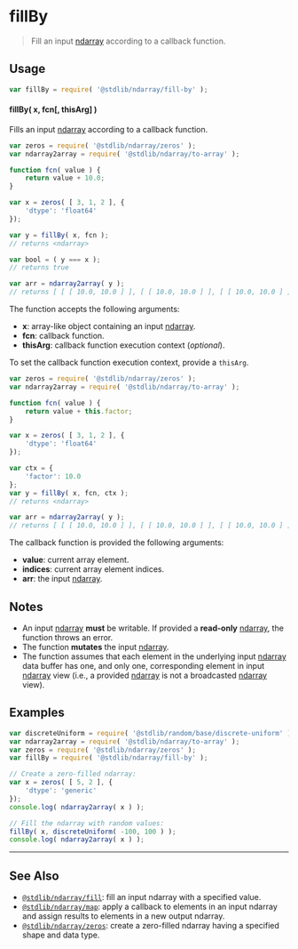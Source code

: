 <!--

@license Apache-2.0

Copyright (c) 2025 The Stdlib Authors.

Licensed under the Apache License, Version 2.0 (the "License");
you may not use this file except in compliance with the License.
You may obtain a copy of the License at

   http://www.apache.org/licenses/LICENSE-2.0

Unless required by applicable law or agreed to in writing, software
distributed under the License is distributed on an "AS IS" BASIS,
WITHOUT WARRANTIES OR CONDITIONS OF ANY KIND, either express or implied.
See the License for the specific language governing permissions and
limitations under the License.

-->

# fillBy

> Fill an input [ndarray][@stdlib/ndarray/ctor] according to a callback function.

<section class="intro">

</section>

<!-- /.intro -->

<section class="usage">

## Usage

```javascript
var fillBy = require( '@stdlib/ndarray/fill-by' );
```

#### fillBy( x, fcn\[, thisArg] )

Fills an input [ndarray][@stdlib/ndarray/ctor] according to a callback function.

```javascript
var zeros = require( '@stdlib/ndarray/zeros' );
var ndarray2array = require( '@stdlib/ndarray/to-array' );

function fcn( value ) {
    return value + 10.0;
}

var x = zeros( [ 3, 1, 2 ], {
    'dtype': 'float64'
});

var y = fillBy( x, fcn );
// returns <ndarray>

var bool = ( y === x );
// returns true

var arr = ndarray2array( y );
// returns [ [ [ 10.0, 10.0 ] ], [ [ 10.0, 10.0 ] ], [ [ 10.0, 10.0 ] ] ]
```

The function accepts the following arguments:

-   **x**: array-like object containing an input [ndarray][@stdlib/ndarray/ctor].
-   **fcn**: callback function.
-   **thisArg**: callback function execution context (_optional_).

To set the callback function execution context, provide a `thisArg`.

<!-- eslint-disable no-invalid-this -->

```javascript
var zeros = require( '@stdlib/ndarray/zeros' );
var ndarray2array = require( '@stdlib/ndarray/to-array' );

function fcn( value ) {
    return value + this.factor;
}

var x = zeros( [ 3, 1, 2 ], {
    'dtype': 'float64'
});

var ctx = {
    'factor': 10.0
};
var y = fillBy( x, fcn, ctx );
// returns <ndarray>

var arr = ndarray2array( y );
// returns [ [ [ 10.0, 10.0 ] ], [ [ 10.0, 10.0 ] ], [ [ 10.0, 10.0 ] ] ]
```

The callback function is provided the following arguments:

-   **value**: current array element.
-   **indices**: current array element indices.
-   **arr**: the input [ndarray][@stdlib/ndarray/ctor].

</section>

<!-- /.usage -->

<section class="notes">

## Notes

-   An input [ndarray][@stdlib/ndarray/ctor] **must** be writable. If provided a **read-only** [ndarray][@stdlib/ndarray/ctor], the function throws an error.
-   The function **mutates** the input [ndarray][@stdlib/ndarray/ctor].
-   The function assumes that each element in the underlying input [ndarray][@stdlib/ndarray/ctor] data buffer has one, and only one, corresponding element in input [ndarray][@stdlib/ndarray/ctor] view (i.e., a provided [ndarray][@stdlib/ndarray/ctor] is not a broadcasted [ndarray][@stdlib/ndarray/ctor] view).

</section>

<!-- /.notes -->

<section class="examples">

## Examples

<!-- eslint no-undef: "error" -->

```javascript
var discreteUniform = require( '@stdlib/random/base/discrete-uniform' ).factory;
var ndarray2array = require( '@stdlib/ndarray/to-array' );
var zeros = require( '@stdlib/ndarray/zeros' );
var fillBy = require( '@stdlib/ndarray/fill-by' );

// Create a zero-filled ndarray:
var x = zeros( [ 5, 2 ], {
    'dtype': 'generic'
});
console.log( ndarray2array( x ) );

// Fill the ndarray with random values:
fillBy( x, discreteUniform( -100, 100 ) );
console.log( ndarray2array( x ) );
```

</section>

<!-- /.examples -->

<!-- Section for related `stdlib` packages. Do not manually edit this section, as it is automatically populated. -->

<section class="related">

* * *

## See Also

-   <span class="package-name">[`@stdlib/ndarray/fill`][@stdlib/ndarray/fill]</span><span class="delimiter">: </span><span class="description">fill an input ndarray with a specified value.</span>
-   <span class="package-name">[`@stdlib/ndarray/map`][@stdlib/ndarray/map]</span><span class="delimiter">: </span><span class="description">apply a callback to elements in an input ndarray and assign results to elements in a new output ndarray.</span>
-   <span class="package-name">[`@stdlib/ndarray/zeros`][@stdlib/ndarray/zeros]</span><span class="delimiter">: </span><span class="description">create a zero-filled ndarray having a specified shape and data type.</span>

</section>

<!-- /.related -->

<section class="links">

[@stdlib/ndarray/ctor]: https://github.com/stdlib-js/stdlib/tree/develop/lib/node_modules/%40stdlib/ndarray/ctor

<!-- <related-links> -->

[@stdlib/ndarray/fill]: https://github.com/stdlib-js/stdlib/tree/develop/lib/node_modules/%40stdlib/ndarray/fill

[@stdlib/ndarray/map]: https://github.com/stdlib-js/stdlib/tree/develop/lib/node_modules/%40stdlib/ndarray/map

[@stdlib/ndarray/zeros]: https://github.com/stdlib-js/stdlib/tree/develop/lib/node_modules/%40stdlib/ndarray/zeros

<!-- </related-links> -->

</section>

<!-- /.links -->
